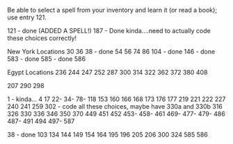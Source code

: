 Be able to select a spell from your inventory and learn it (or read a book); use entry 121.

121 - done (ADDED A SPELL!)
187 - Done kinda....need to actually code these choices correctly!

New York Locations
30
36
38 - done
54
56
74
86
104 - done
146 - done
583 - done
585 - done
586

Egypt Locations
236
244
247
252
287
300
314
322
362
372
380
408

207
290
298

1 - kinda...
4
17
22-
34-
78-
118
153
160
166
168
173
176
177
219
221
222
227
240
241
259
302 - code all these choices, maybe have 330a and 330b
316
326
330
336
346
350
370
449
451
452
453-
458-
461
469-
477-
479-
486
487-
491
494
497-
587

38 - done
103
134
144
149
154
164
195
196
205
206
300
324
585
586
